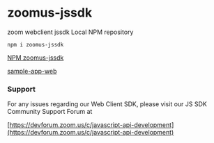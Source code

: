 # zoomus-jssdk
zoom webclient jssdk Local NPM repository

```
npm i zoomus-jssdk
```

[NPM zoomus-jssdk](https://www.npmjs.com/package/zoomus-jssdk)

[sample-app-web](https://github.com/zoom/sample-app-web)

### Support
For any issues regarding our Web Client SDK, please visit our JS SDK Community Support Forum at

[https://devforum.zoom.us/c/javascript-api-development](https://devforum.zoom.us/c/javascript-api-development)
